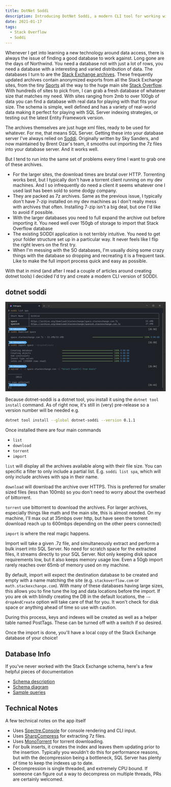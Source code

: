 ```yaml
---
title: DotNet Soddi
description: Introducing DotNet Soddi, a modern CLI tool for working with Stack Overflow archives
date: 2021-01-17
tags:
  - Stack Overflow
  - Soddi
---
```


Whenever I get into learning a new technology around data access, there is always the issue of finding a good database to work against. Long gone are the days of Northwind. You need a database not with just a lot of rows, you need a database with a interesting and varied distribution of data. The databases I turn to are the [Stack Exchange archives](https://archive.org/details/stackexchange). These frequently updated archives contain anonymized exports from all the Stack Exchange sites, from the tiny [Sports](https://sports.stackexchange.com/) all the way to the huge main site [Stack Overflow](https://stackoverflow.com/). With hundreds of sites to pick from, I can grab a fresh database of whatever size that matches my need. With sites ranging from 2mb to over 100gb of data you can find a database with real data for playing with that fits your size. The schema is simple, well defined and has a variety of real-world data making it perfect for playing with SQL Server indexing strategies, or testing out the latest Entity Framework version.

The archives themselves are just huge xml files, ready to be used for whatever. For me, that means SQL Server. Getting these into your database server I've always relied on [Soddi](https://github.com/BrentOzarULTD/soddi). Originally written by Sky Sanders, and now maintained by Brent Ozar's team, it smooths out importing the 7z files into your database server. And it works well.

But I tend to run into the same set of problems every time I want to grab one of these archives.

- For the larger sites, the download times are brutal over HTTP. Torrenting works best, but I typically don't have a torrent client running on my dev machines. And I so infrequently do need a client it seems whatever one I used last has been sold to some dodgy company.
- They are packed as 7z archives. Same as the previous issue, I typically don't have 7-zip installed on my dev machines as I don't really mess with archives that often. Installing 7-zip isn't a big deal, but one I'd like to avoid if possible.
- With the larger databases you need to full expand the archive out before importing it. You need well over 150gb of storage to import that Stack Overflow database
- The existing SODDI application is not terribly intuitive. You need to get your folder structure set up in a particular way. It never feels like I flip the right levers on the first try.
- When I'm messing with the SO databases, I'm usually doing some crazy things with the database so dropping and recreating it is a frequent task. Like to make the full import process quick and easy as possible.

With that in mind (and after I read a couple of articles around creating dotnet tools) I decided I'd try and create a modern CLI version of SODDI.

## dotnet soddi

![soddi screenshot](2021-01-18-21-42-38.png)

Because dotnet-soddi is a dotnet tool, you install it using the `dotnet tool install` command. As of right now, it's still in (very) pre-release so a version number will be needed e.g.

```bash
dotnet tool install --global dotnet-soddi --version 0.1.1
```

Once installed there are four main commands

- `list`
- `download`
- `torrent`
- `import`

`list` will display all the archives available along with their file size. You can specific a filter to only include a partial list. E.g. `soddi list spa`, which will only include archives with spa in their name.

`download` will download the archive over HTTPS. This is preferred for smaller sized files (less than 100mb) so you don't need to worry about the overhead of bittorrent.

`torrent` use bittorrent to download the archives. For larger archives, especially things like math and the main site, this is almost needed. On my machine, I'll max out at 35mbps over http, but have seen the torrent download reach up to 600mbps depending on the other peers connected)

`import` is where the real magic happens.

Import will take a given .7z file, and simultaneously extract and perform a bulk insert into SQL Server. No need for scratch space for the extracted files, it streams directly to your SQL Server. Not only keeping disk space requirements low, but it also keeps memory usage low. Even a 50gb import rarely reaches over 65mb of memory used on my machine.

By default, import will expect the destination database to be created and empty with a name matching the site (e.g. `stackoverflow.com` or `math.stackexchange.com`). With many of these databases having large sizes, this allows you to fine tune the log and data locations before the import. If you are ok with blindly creating the DB in the default locations, the `-–dropAndCreate` option will take care of that for you. It won't check for disk space or anything ahead of time so use with caution.

During this process, keys and indexes will be created as well as a helper table named PostTags. These can be turned off with a switch if so desired.

Once the import is done, you'll have a local copy of the Stack Exchange database of your choice!

## Database Info

If you've never worked with the Stack Exchange schema, here's a few helpful pieces of documentation

- [Schema description](https://meta.stackexchange.com/questions/2677/database-schema-documentation-for-the-public-data-dump-and-sede/2678#2678)
- [Schema diagram](https://i.stack.imgur.com/AyIkW.png)
- [Sample queries](https://data.stackexchange.com/stackoverflow/queries)

## Technical Notes

A few technical notes on the app itself

- Uses [Spectre.Console](https://github.com/spectresystems/spectre.console) for console rendering and CLI input.
- Uses [SharpCompress](https://github.com/adamhathcock/sharpcompress) for extracting 7z files.
- Uses [MonoTorrent](https://github.com/alanmcgovern/monotorrent) for torrent downloading.
- For bulk inserts, it creates the index and leaves them updating prior to the insertion. Typically you wouldn't do this for performance reasons, but with the decompression being a bottleneck, SQL Server has plenty of time to keep the indexes up to date.
- Decompression is single threaded, and extremely CPU bound. If someone can figure out a way to decompress on multiple threads, PRs are certainly welcomed.
